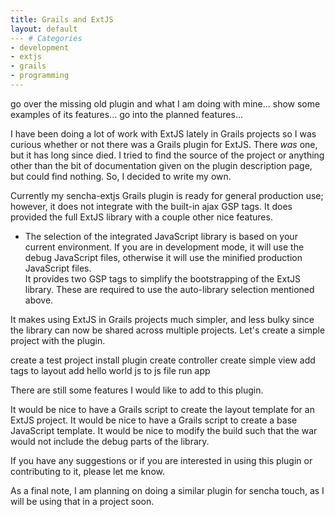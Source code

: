 ```yaml
---
title: Grails and ExtJS
layout: default
--- # Categories
- development
- extjs
- grails
- programming
---
```


go over the missing old plugin and what I am doing with mine... 
show some examples of its features...
go into the planned features...

I have been doing a lot of work with ExtJS lately in Grails projects so I was curious whether or not there was a Grails plugin for ExtJS. There <em>was</em> one, but it has long since died. I tried to find the source of the project or anything other than the bit of documentation given on the plugin description page, but could find nothing. So, I decided to write my own. 

Currently my sencha-extjs Grails plugin is ready for general production use; however, it does not integrate with the built-in ajax GSP tags. It does provided the full ExtJS library with a couple other nice features.

<ul>
<li>The selection of the integrated JavaScript library is based on your current environment. If you are in development mode, it will use the debug JavaScript files, otherwise it will use the minified production JavaScript files.</li>
<lil>It provides two GSP tags to simplify the bootstrapping of the ExtJS library. These are required to use the auto-library selection mentioned above.
</ul>

It makes using ExtJS in Grails projects much simpler, and less bulky since the library can now be shared across multiple projects. Let's create a simple project with the plugin.


create a test project
install plugin
create controller 
create simple view
add tags to layout
add hello world js to js file
run app

There are still some features I would like to add to this plugin.

It would be nice to have a Grails script to create the layout template for an ExtJS project.
It would be nice to have a Grails script to create a base JavaScript template.
It would be nice to modify the build such that the war would not include the debug parts of the library.

If you have any suggestions or if you are interested in using this plugin or contributing to it, please let me know.

As a final note, I am planning on doing a similar plugin for sencha touch, as I will be using that in a project soon.
